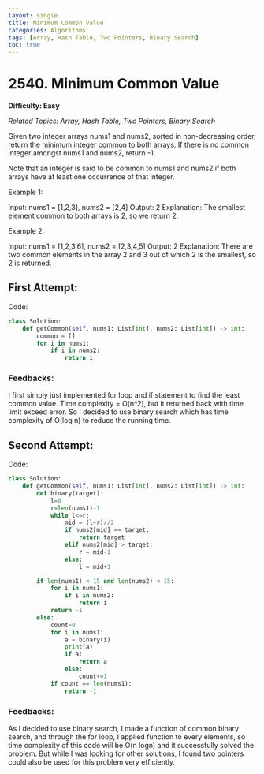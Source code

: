 ```yaml
---
layout: single
title: Minimum Common Value
categories: Algorithms
tags: [Array, Hash Table, Two Pointers, Binary Search]
toc: true
---
```


# 2540. Minimum Common Value

**Difficulty: Easy**

*Related Topics: Array, Hash Table, Two Pointers, Binary Search*

Given two integer arrays nums1 and nums2, sorted in non-decreasing order, return the minimum integer common to both arrays. If there is no common integer amongst nums1 and nums2, return -1.

Note that an integer is said to be common to nums1 and nums2 if both arrays have at least one occurrence of that integer.


Example 1:

Input: nums1 = [1,2,3], nums2 = [2,4]
Output: 2
Explanation: The smallest element common to both arrays is 2, so we return 2.

Example 2:

Input: nums1 = [1,2,3,6], nums2 = [2,3,4,5]
Output: 2
Explanation: There are two common elements in the array 2 and 3 out of which 2 is the smallest, so 2 is returned.

## First Attempt:

Code:
```python
class Solution:
    def getCommon(self, nums1: List[int], nums2: List[int]) -> int:
        common = []
        for i in nums1:
            if i in nums2:
                return i
```                
### Feedbacks: 
I first simply just implemented for loop and if statement to find the least common value. Time complexity = O(n^2), but it returned back with
time limit exceed error. So I decided to use binary search which has time complexity of O(log n) to reduce the running time.

## Second Attempt:

Code:
```python
class Solution:
    def getCommon(self, nums1: List[int], nums2: List[int]) -> int:
        def binary(target):
            l=0
            r=len(nums1)-1
            while l<=r:
                mid = (l+r)//2
                if nums2[mid] == target:
                    return target
                elif nums2[mid] > target:
                    r = mid-1
                else:
                    l = mid+1

        if len(nums1) < 15 and len(nums2) < 15:
            for i in nums1:
                if i in nums2:
                    return i
            return -1
        else:
            count=0
            for i in nums1:
                a = binary(i)
                print(a)
                if a:
                    return a
                else:
                    count+=1
            if count == len(nums1):
                return -1
```            
### Feedbacks: 
As I decided to use binary search, I made a function of common binary search, and through the for loop, I applied function to every elements, so
time complexity of this code will be O(n logn) and it successfully solved the problem. But while I was looking for other solutions, I found two pointers
could also be used for this problem very efficiently.